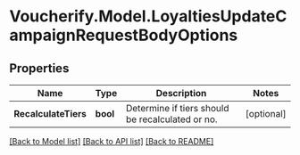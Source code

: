 # Voucherify.Model.LoyaltiesUpdateCampaignRequestBodyOptions

## Properties

Name | Type | Description | Notes
------------ | ------------- | ------------- | -------------
**RecalculateTiers** | **bool** | Determine if tiers should be recalculated or no. | [optional] 

[[Back to Model list]](../../README.md#documentation-for-models) [[Back to API list]](../../README.md#documentation-for-api-endpoints) [[Back to README]](../../README.md)

